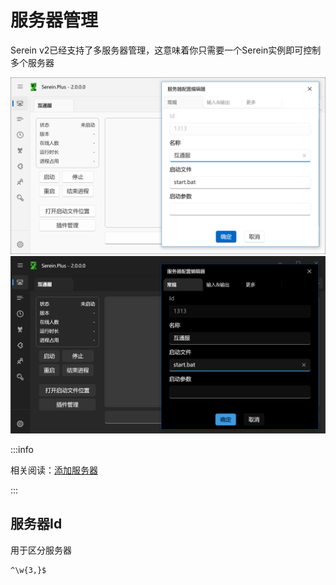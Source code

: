 # 服务器管理

Serein v2已经支持了多服务器管理，这意味着你只需要一个Serein实例即可控制多个服务器

![服务器管理](./servers.png#light)
![服务器管理](./servers_dark.png#dark)

:::info

相关阅读：[添加服务器](../tutorial/rookie/add_server)

:::

## 服务器Id

用于区分服务器

```regex title="校验正则"
^\w{3,}$
```
